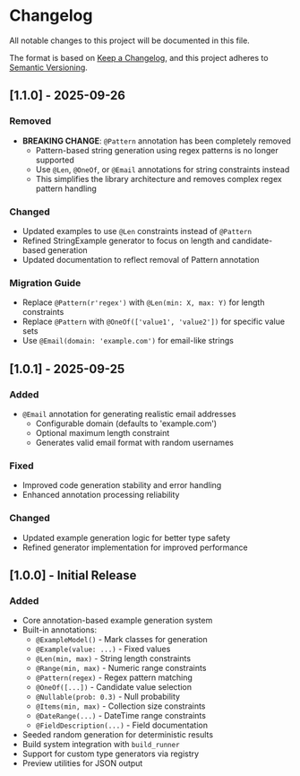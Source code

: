 # Changelog

All notable changes to this project will be documented in this file.

The format is based on [Keep a Changelog](https://keepachangelog.com/en/1.0.0/),
and this project adheres to [Semantic Versioning](https://semver.org/spec/v2.0.0.html).

## [1.1.0] - 2025-09-26

### Removed
- **BREAKING CHANGE**: `@Pattern` annotation has been completely removed
  - Pattern-based string generation using regex patterns is no longer supported
  - Use `@Len`, `@OneOf`, or `@Email` annotations for string constraints instead
  - This simplifies the library architecture and removes complex regex pattern handling

### Changed
- Updated examples to use `@Len` constraints instead of `@Pattern`
- Refined StringExample generator to focus on length and candidate-based generation
- Updated documentation to reflect removal of Pattern annotation

### Migration Guide
- Replace `@Pattern(r'regex')` with `@Len(min: X, max: Y)` for length constraints
- Replace `@Pattern` with `@OneOf(['value1', 'value2'])` for specific value sets
- Use `@Email(domain: 'example.com')` for email-like strings

## [1.0.1] - 2025-09-25

### Added
- `@Email` annotation for generating realistic email addresses
  - Configurable domain (defaults to 'example.com')
  - Optional maximum length constraint
  - Generates valid email format with random usernames

### Fixed
- Improved code generation stability and error handling
- Enhanced annotation processing reliability

### Changed
- Updated example generation logic for better type safety
- Refined generator implementation for improved performance

## [1.0.0] - Initial Release

### Added
- Core annotation-based example generation system
- Built-in annotations:
  - `@ExampleModel()` - Mark classes for generation
  - `@Example(value: ...)` - Fixed values
  - `@Len(min, max)` - String length constraints
  - `@Range(min, max)` - Numeric range constraints  
  - `@Pattern(regex)` - Regex pattern matching
  - `@OneOf([...])` - Candidate value selection
  - `@Nullable(prob: 0.3)` - Null probability
  - `@Items(min, max)` - Collection size constraints
  - `@DateRange(...)` - DateTime range constraints
  - `@FieldDescription(...)` - Field documentation
- Seeded random generation for deterministic results
- Build system integration with `build_runner`
- Support for custom type generators via registry
- Preview utilities for JSON output
